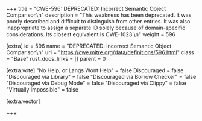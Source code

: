 +++
title = "CWE-596: DEPRECATED: Incorrect Semantic Object Comparison\n"
description = "This weakness has been deprecated. It was poorly described and difficult to distinguish from other entries. It was also inappropriate to assign a separate ID solely because of domain-specific considerations. Its closest equivalent is CWE-1023.\n"
weight = 596

[extra]
id = 596
name = "DEPRECATED: Incorrect Semantic Object Comparison\n"
url = "https://cwe.mitre.org/data/definitions/596.html"
class = "Base"
rust_docs_links = []
parent = 0

[extra.vote]
"No Help, or Langs Wont Help" = false
Discouraged = false
"Discouraged via Library" = false
"Discouraged via Borrow Checker" = false
"Discouraged via Debug Mode" = false
"Discouraged via Clippy" = false
"Virtually Impossible" = false

[extra.vector]

+++